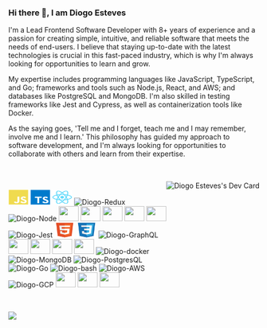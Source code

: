 ### Hi there 👋, I am Diogo Esteves

 I'm a Lead Frontend Software Developer with 8+ years of experience and a passion for creating simple, intuitive, and reliable software that meets the needs of end-users. I believe that staying up-to-date with the latest technologies is crucial in this fast-paced industry, which is why I'm always looking for opportunities to learn and grow.

My expertise includes programming languages like JavaScript, TypeScript, and Go; frameworks and tools such as Node.js, React, and AWS; and databases like PostgreSQL and MongoDB. I'm also skilled in testing frameworks like Jest and Cypress, as well as containerization tools like Docker.

As the saying goes, 'Tell me and I forget, teach me and I may remember, involve me and I learn.' This philosophy has guided my approach to software development, and I'm always looking for opportunities to collaborate with others and learn from their expertise.
  
##

<br>
<div>
  <a href="https://app.daily.dev/dgesteves"><img src="https://api.daily.dev/devcards/4a60db47510746d7a1a87b98f9c1695f.png?r=hq7" align="right" height="400" alt="Diogo Esteves's Dev Card"/></a>
</div>
<br>
<div>
  <img alt="Diogo-Js" height="30" width="40" src="https://raw.githubusercontent.com/devicons/devicon/master/icons/javascript/javascript-plain.svg">
  <img alt="Diogo-Ts" height="30" width="40" src="https://raw.githubusercontent.com/devicons/devicon/master/icons/typescript/typescript-plain.svg">
  <img alt="Diogo-React" height="30" width="40" src="https://raw.githubusercontent.com/devicons/devicon/master/icons/react/react-original.svg">
  <img alt="Diogo-Redux" height="30" width="40"  src="https://cdn.jsdelivr.net/gh/devicons/devicon/icons/redux/redux-original.svg" />
<img alt="Diogo-Node" height="30" width="40" src="https://cdn.jsdelivr.net/gh/devicons/devicon/icons/nodejs/nodejs-original.svg" />
 <img height="30" width="40" src="https://cdn.jsdelivr.net/gh/devicons/devicon/icons/webpack/webpack-original.svg" />
<img height="30" width="40" src="https://cdn.jsdelivr.net/gh/devicons/devicon/icons/vuejs/vuejs-original.svg" />
<img height="30" width="40" src="https://cdn.jsdelivr.net/gh/devicons/devicon/icons/tailwindcss/tailwindcss-plain.svg" />
    <img height="30" width="40" src="https://cdn.jsdelivr.net/gh/devicons/devicon/icons/angularjs/angularjs-original.svg" />
 <img height="30" width="40" src="https://github.com/dgesteves/dgesteves/assets/34245953/a9a68179-8c0e-4a2e-a695-6dd0e4ad4882" />

  <img alt="Diogo-Jest" height="30" width="40" src="https://cdn.jsdelivr.net/gh/devicons/devicon/icons/jest/jest-plain.svg" />
  <img alt="Diogo-HTML" height="30" width="40" src="https://raw.githubusercontent.com/devicons/devicon/master/icons/html5/html5-original.svg">
  <img alt="Diogo-CSS" height="30" width="40" src="https://raw.githubusercontent.com/devicons/devicon/master/icons/css3/css3-original.svg">
  <img alt="Diogo-GraphQL" height="30" width="40" src="https://cdn.jsdelivr.net/gh/devicons/devicon/icons/graphql/graphql-plain.svg" />
 <img height="30" width="40" src="https://cdn.jsdelivr.net/gh/devicons/devicon/icons/threejs/threejs-original.svg" />
     <img height="30" width="40" src="https://cdn.jsdelivr.net/gh/devicons/devicon/icons/redis/redis-original.svg" />
       <img height="30" width="40" src="https://cdn.jsdelivr.net/gh/devicons/devicon/icons/jenkins/jenkins-original.svg" />
            <img height="30" width="40" src="https://cdn.jsdelivr.net/gh/devicons/devicon/icons/express/express-original.svg" />
          
  <img alt="Diogo-docker" height="35" width="40" src="https://cdn.jsdelivr.net/gh/devicons/devicon/icons/docker/docker-plain.svg" />
<img alt="Diogo-MongoDB" height="30" width="40" src="https://cdn.jsdelivr.net/gh/devicons/devicon/icons/mongodb/mongodb-original.svg" />
<img alt="Diogo-PostgresQL" height="30" width="40" src="https://cdn.jsdelivr.net/gh/devicons/devicon/icons/postgresql/postgresql-plain.svg" />
            <img  alt="Diogo-Go" height="30" width="40" src="https://cdn.jsdelivr.net/gh/devicons/devicon/icons/go/go-original.svg" />
            <img alt="Diogo-bash" height="30" width="40" src="https://cdn.jsdelivr.net/gh/devicons/devicon/icons/bash/bash-original.svg" />
            <img alt="Diogo-AWS" height="30" width="40" src="https://cdn.jsdelivr.net/gh/devicons/devicon/icons/amazonwebservices/amazonwebservices-original.svg" />
            <img alt="Diogo-GCP" height="30" width="40" src="https://cdn.jsdelivr.net/gh/devicons/devicon/icons/googlecloud/googlecloud-original.svg" />
  <img height="30" width="40" src="https://cdn.jsdelivr.net/gh/devicons/devicon/icons/nextjs/nextjs-original-wordmark.svg" />
            <img height="30" width="40" src="https://cdn.jsdelivr.net/gh/devicons/devicon/icons/npm/npm-original-wordmark.svg" />
          <img height="30" width="40" src="https://cdn.jsdelivr.net/gh/devicons/devicon/icons/git/git-original.svg" />
          
</div>

##
<br>
<div> 
  <a href="https://www.linkedin.com/in/diogo-esteves/" target="_blank"><img src="https://img.shields.io/badge/-LinkedIn-%230077B5?style=for-the-badge&logo=linkedin&logoColor=white" target="_blank"></a>       
</div>
<br>
